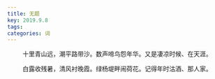 ```yaml
---
title: 无题
key: 2019.9.8
tags: 
categories: 词
---
```


<p align="center">十里青山远，潮平路带沙。数声啼鸟怨年华。又是凄凉时候、在天涯。
</p>
<p align="center">白露收残暑，清风衬晚霞。绿杨堤畔闹荷花。记得年时沽酒、那人家。
</p>

